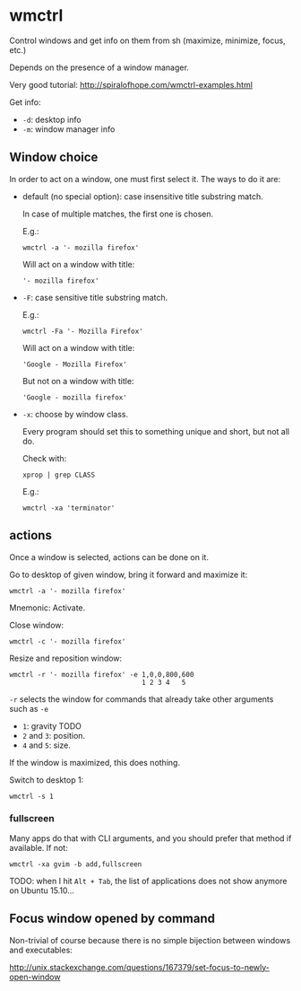 # wmctrl

Control windows and get info on them from sh (maximize, minimize, focus, etc.)

Depends on the presence of a window manager.

Very good tutorial: <http://spiralofhope.com/wmctrl-examples.html>

Get info:

- `-d`: desktop info
- `-m`: window manager info

## Window choice

In order to act on a window, one must first select it. The ways to do it are:

-   default (no special option): case insensitive title substring match.

    In case of multiple matches, the first one is chosen.

    E.g.:

        wmctrl -a '- mozilla firefox'

    Will act on a window with title:

        '- mozilla firefox'

-   `-F`: case sensitive title substring match.

    E.g.:

        wmctrl -Fa '- Mozilla Firefox'

    Will act on a window with title:

        'Google - Mozilla Firefox'

    But not on a window with title:

        'Google - mozilla firefox'

-   `-x`: choose by window class.

    Every program should set this to something unique and short, but not all do.

    Check with:

        xprop | grep CLASS

    E.g.:

        wmctrl -xa 'terminator'

## actions

Once a window is selected, actions can be done on it.

Go to desktop of given window, bring it forward and maximize it:

    wmctrl -a '- mozilla firefox'

Mnemonic: Activate.

Close window:

    wmctrl -c '- mozilla firefox'

Resize and reposition window:

    wmctrl -r '- mozilla firefox' -e 1,0,0,800,600
                                     1 2 3 4   5

`-r` selects the window for commands that already take other arguments such as `-e`

- `1`: gravity TODO
- `2` and `3`: position.
- `4` and `5`: size.

If the window is maximized, this does nothing.

Switch to desktop 1:

    wmctrl -s 1

### fullscreen

Many apps do that with CLI arguments, and you should prefer that method if available. If not:

    wmctrl -xa gvim -b add,fullscreen

TODO: when I hit `Alt + Tab`, the list of applications does not show anymore on Ubuntu 15.10...

## Focus window opened by command

Non-trivial of course because there is no simple bijection between windows and executables:

<http://unix.stackexchange.com/questions/167379/set-focus-to-newly-open-window>

